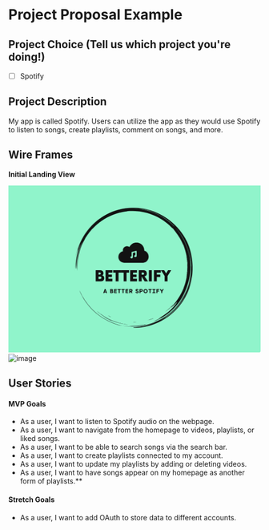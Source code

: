 # Project Proposal Example

## Project Choice (Tell us which project you're doing!)

- [ ] Spotify

## Project Description 

My app is called Spotify. Users can utilize the app as they would use Spotify to listen to songs, create playlists, comment on songs, and more.

## Wire Frames

**Initial Landing View**

![image](https://github.com/rehanhussa/Betterify/raw/main/Betterify.png)
![image](https://imgur.com/a/H2OFhfI)

## User Stories

#### MVP Goals

- As a user, I want to listen to Spotify audio on the webpage.
- As a user, I want to navigate from the homepage to videos, playlists, or liked songs.
- As a user, I want to be able to search songs via the search bar.
- As a user, I want to create playlists connected to my account.
- As a user, I want to update my playlists by adding or deleting videos.
- As a user, I want to have songs appear on my homepage as another form of playlists.\*\*

#### Stretch Goals

- As a user, I want to add OAuth to store data to different accounts.